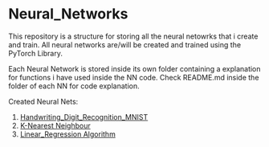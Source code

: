 
# Neural_Networks

This repository is a structure for storing all the neural netowrks that i create and train.
All neural networks are/will be created and trained using the PyTorch Library. 

Each Neural Network is stored inside its own folder containing a explanation for functions i have used inside the NN code.
Check README.md inside the folder of each NN for code explanation.

Created Neural Nets:
1. [Handwriting_Digit_Recognition_MNIST](https://github.com/taizun-jj202/Neural_Networks/tree/digit_recog/Handwriting_Digit_Recognition_NN)
2. [K-Nearest Neighbour](https://github.com/taizun-jj202/Neural_Networks/tree/algorithms/KNN)
3. [Linear_Regression Algorithm](https://github.com/taizun-jj202/Neural_Networks/tree/algorithms/Linear_Regression)
